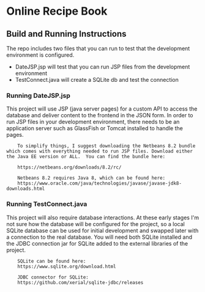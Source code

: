 # Online Recipe Book

## Build and Running Instructions

The repo includes two files that you can run to test that the development environment is configured.
 - DateJSP.jsp will test that you can run JSP files from the development environment
 - TestConnect.java will create a SQLite db and test the connection

### Running DateJSP.jsp

This project will use JSP (java server pages) for a custom API to access the database and deliver content to the frontend in the JSON form.  In order to run JSP files in your development environment, there needs to be an application server such as GlassFish or Tomcat installed to handle the pages.

		To simplify things, I suggest downloading the Netbeans 8.2 bundle which comes with everything needed to run JSP files. Download either the Java EE version or ALL.  You can find the bundle here:
	
		https://netbeans.org/downloads/8.2/rc/
	
		Netbeans 8.2 requires Java 8, which can be found here:
		https://www.oracle.com/java/technologies/javase/javase-jdk8-downloads.html
	
### Running TestConnect.java
	
This project will also require database interactions.  At these early stages I'm not sure how the database will be configured for the project, so a local SQLite database can be used for initial development and swapped later with a connection to the real database.  You will need both SQLite installed and the JDBC connection jar for SQLite added to the external libraries of the project.

		SQLite can be found here:
		https://www.sqlite.org/download.html
		
		JDBC connector for SQLite:
		https://github.com/xerial/sqlite-jdbc/releases
		


	

